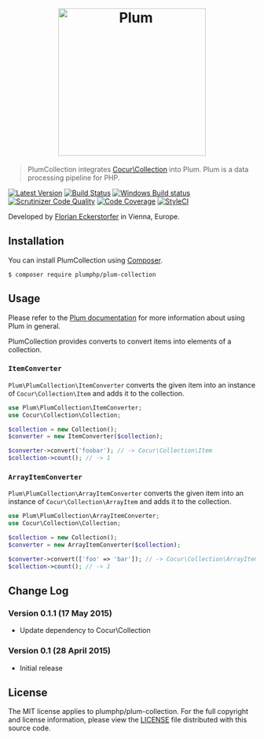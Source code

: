 <h1 align="center">
    <img src="http://cdn.florian.ec/plum-logo.svg" alt="Plum" width="300">
</h1>

> PlumCollection integrates [Cocur\Collection](https://github.com/cocur/collection) into Plum. Plum is a data
processing pipeline for PHP.

[![Latest Version](https://img.shields.io/packagist/v/plumphp/plum-collection.svg)](https://packagist.org/packages/plumphp/plum-collection)
[![Build Status](https://img.shields.io/travis/plumphp/plum-collection.svg?style=flat)](https://travis-ci.org/plumphp/plum-collection)
[![Windows Build status](https://ci.appveyor.com/api/projects/status/18xj5t3a8i13yakb?svg=true)](https://ci.appveyor.com/project/florianeckerstorfer/plum-collection)
[![Scrutinizer Code Quality](https://img.shields.io/scrutinizer/g/plumphp/plum-collection.svg?style=flat)](https://scrutinizer-ci.com/g/plumphp/plum-collection/?branch=master)
[![Code Coverage](https://img.shields.io/scrutinizer/coverage/g/plumphp/plum-collection.svg?style=flat)](https://scrutinizer-ci.com/g/plumphp/plum-collection/?branch=master)
[![StyleCI](https://styleci.io/repos/34750349/shield)](https://styleci.io/repos/34750349)

Developed by [Florian Eckerstorfer](https://florian.ec) in Vienna, Europe.


Installation
------------

You can install PlumCollection using [Composer](http://getcomposer.org).

```shell
$ composer require plumphp/plum-collection
```


Usage
-----

Please refer to the [Plum documentation](https://github.com/plumphp/plum/blob/master/docs/index.md) for more
information about using Plum in general.

PlumCollection provides converts to convert items into elements of a collection.

### `ItemConverter`

`Plum\PlumCollection\ItemConverter` converts the given item into an instance of `Cocur\Collection\Item` and adds it to
the collection.

```php
use Plum\PlumCollection\ItemConverter;
use Cocur\Collection\Collection;

$collection = new Collection();
$converter = new ItemConverter($collection);

$converter->convert('foobar'); // -> Cocur\Collection\Item
$collection->count(); // -> 1
```

### `ArrayItemConverter`

`Plum\PlumCollection\ArrayItemConverter` converts the given item into an instance of `Cocur\Collection\ArrayItem` and
adds it to the collection.

```php
use Plum\PlumCollection\ArrayItemConverter;
use Cocur\Collection\Collection;

$collection = new Collection();
$converter = new ArrayItemConverter($collection);

$converter->convert(['foo' => 'bar']); // -> Cocur\Collection\ArrayItem
$collection->count(); // -> 1
```


Change Log
----------

### Version 0.1.1 (17 May 2015)

- Update dependency to Cocur\Collection

### Version 0.1 (28 April 2015)

- Initial release


License
-------

The MIT license applies to plumphp/plum-collection. For the full copyright and license information,
please view the [LICENSE](https://github.com/plumphp/plum-collection/blob/master/LICENSE) file distributed with this
source code.
